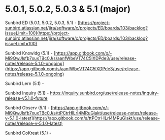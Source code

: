 # 5.0.1, 5.0.2, 5.0.3 & 5.1 (major)

Sunbird ED (5.0.1, 5.0.2, 5.0.3, 5.1) - [https://project-sunbird.atlassian.net/jira/software/c/projects/ED/boards/103/backlog?issueLimit=100](https://project-sunbird.atlassian.net/jira/software/c/projects/ED/boards/103/backlog?issueLimit=100)

Sunbird Knowldg (5.1) - [https://app.gitbook.com/o/-Mi9QwJlsfb7xuxTBc0J/s/aanfWbeVT74C5lXDPde3/use/release-notes/release-5.1.0-ongoing](https://app.gitbook.com/s/aanfWbeVT74C5lXDPde3/use/release-notes/release-5.1.0-ongoing)

Sunbird Lern (5.1) -&#x20;

Sunbird Inquiry (5.1) - [https://inquiry.sunbird.org/use/release-notes/inquiry-release-v5.1.0-future](https://inquiry.sunbird.org/use/release-notes/inquiry-release-v5.1.0-future)[](https://inquiry.sunbird.org/use/release-notes/inquiry-release-v5.0.0-live)

Sunbird Observ (5.1) - [https://app.gitbook.com/o/-Mi9QwJlsfb7xuxTBc0J/s/ttPCtrHlLrl4MRuGlakt/use/release-notes/release-v-5.1.0-latest](https://app.gitbook.com/s/ttPCtrHlLrl4MRuGlakt/use/release-notes/release-v-5.1.0-latest)

Sunbird CoKreat (5.1) -&#x20;
